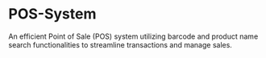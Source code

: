 # POS-System
An efficient Point of Sale (POS) system utilizing barcode and product name search functionalities to streamline transactions and manage sales.
